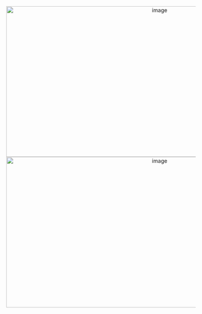 <div align="center">

<img width="800" height="400" alt="image" src="https://github.com/user-attachments/assets/a857936b-ef11-43dd-b6ef-c4a892ffb237" />
<img width="800" height="400" alt="image" src="https://github.com/user-attachments/assets/e903e5ec-d311-41f5-a141-31de18bd159c" />
